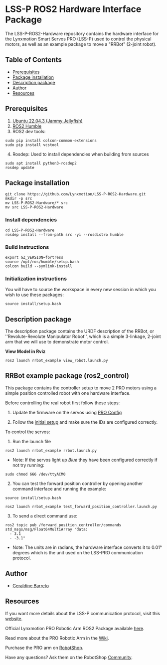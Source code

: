 # LSS-P ROS2 Hardware Interface Package

The LSS-P-ROS2-Hardware repository contains the hardware interface for the Lynxmotion Smart Servos PRO (LSS-P) used to control the physical motors, as well as an example package to move a "RRBot" (2-joint robot).

## Table of Contents

- [Prerequisites](#prerequisites)
- [Package installation](#package-installation)
- [Description package](#description-package)
- [Author](#author)
- [Resources](#resources)

## Prerequisites

1. [Ubuntu 22.04.3 (Jammy Jellyfish)](https://releases.ubuntu.com/jammy/)
2. [ROS2 Humble](https://docs.ros.org/en/humble/Installation.html)
3. ROS2 dev tools:
```
sudo pip install colcon-common-extensions
sudo pip install vcstool
```
4. Rosdep: Used to install dependencies when building from sources
```
sudo apt install python3-rosdep2
rosdep update
```

## Package installation

```
git clone https://github.com/Lynxmotion/LSS-P-ROS2-Hardware.git
mkdir -p src
mv LSS-P-ROS2-Hardware/* src
mv src LSS-P-ROS2-Hardware
```

### Install dependencies

```
cd LSS-P-ROS2-Hardware
rosdep install --from-path src -yi --rosdistro humble
```

### Build instructions

```
export GZ_VERSION=fortress
source /opt/ros/humble/setup.bash
colcon build --symlink-install
```

### Initialization instructions

You will have to source the workspace in every new session in which you wish to use these packages:

```
source install/setup.bash
```

## Description package

The description package contains the URDF description of the RRBot, or ''Revolute-Revolute Manipulator Robot'', which is a simple 3-linkage, 2-joint arm that we will use to demonstrate motor control.

**View Model in Rviz**

```
ros2 launch rrbot_example view_robot.launch.py
```

## RRBot example package (ros2_control)

This package contains the controller setup to move 2 PRO motors using a simple position controlled robot with one hardware interface.

Before controlling the real robot first follow these steps:

1. Update the firmware on the servos using [PRO Config](https://wiki.lynxmotion.com/info/wiki/lynxmotion/view/lynxmotion-smart-servo/lss-configuration-software/)

2. Follow the [initial setup](https://wiki.lynxmotion.com/info/wiki/lynxmotion/view/ses-software/lss-flowarm/?#HInitialSetup) and make sure the IDs are configured correctly.

To control the servos:

1. Run the launch file

```
ros2 launch rrbot_example rrbot.launch.py
```

* Note: If the servos light up *Blue* they have been configured correctly if not try running:
```
sudo chmod 666 /dev/ttyACM0
```

2. You can test the forward position controller by opening another command interface and running the example:

```
source install/setup.bash
```
```
ros2 launch rrbot_example test_forward_position_controller.launch.py
```

3. To send a direct command use:

```
ros2 topic pub /forward_position_controller/commands std_msgs/msg/Float64MultiArray "data:
  - 3.1
  - -3.1"
```
* Note: The units are in radians, the hardware interface converts it to 0.01° degrees which is the unit used on the LSS-PRO communication protocol. 


## Author

- [Geraldine Barreto](http://github.com/geraldinebc)

## Resources

If you want more details about the LSS-P communication protocol, visit this [website](https://wiki.lynxmotion.com/info/wiki/lynxmotion/view/lynxmotion-smart-servo-pro/lss-p-communication-protocol/).

Official Lynxmotion PRO Robotic Arm ROS2 Package available [here](https://github.com/Lynxmotion/SES-P-ROS2-Arms). 

Read more about the PRO Robotic Arm in the [Wiki](https://wiki.lynxmotion.com/info/wiki/lynxmotion/view/ses-pro-arms/).

Purchase the PRO arm on [RobotShop](https://www.robotshop.com/collections/lynxmotion-ses-pro-robotic-arms).

Have any questions? Ask them on the RobotShop [Community](https://community.robotshop.com/forum/c/lynxmotion/electronics-software/27).

